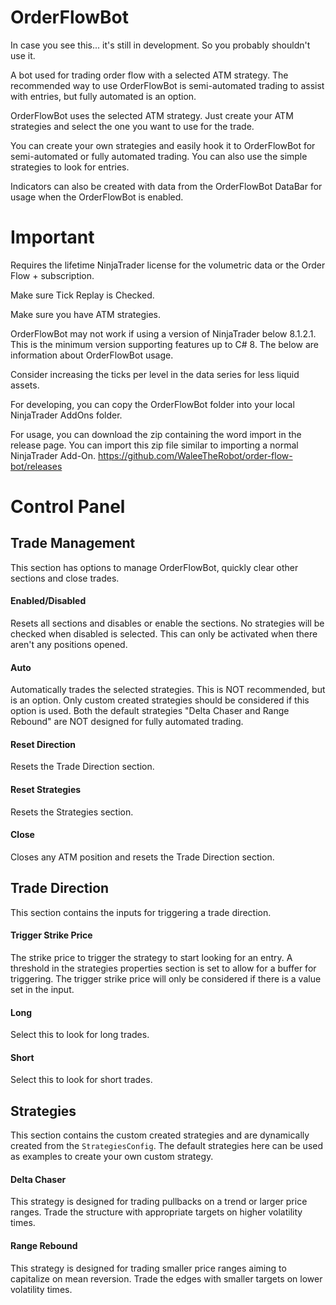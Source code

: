 # OrderFlowBot

In case you see this... it's still in development. So you probably shouldn't use it.

A bot used for trading order flow with a selected ATM strategy. The recommended way to use OrderFlowBot is semi-automated trading to assist with entries, but fully automated is an option.

OrderFlowBot uses the selected ATM strategy. Just create your ATM strategies and select the one you want to use for the trade.

You can create your own strategies and easily hook it to OrderFlowBot for semi-automated or fully automated trading. You can also use the simple strategies to look for entries.

Indicators can also be created with data from the OrderFlowBot DataBar for usage when the OrderFlowBot is enabled.

# Important

Requires the lifetime NinjaTrader license for the volumetric data or the Order Flow + subscription.

Make sure Tick Replay is Checked.

Make sure you have ATM strategies.

OrderFlowBot may not work if using a version of NinjaTrader below 8.1.2.1. This is the minimum version supporting features up to C# 8. The below are information about OrderFlowBot usage.

Consider increasing the ticks per level in the data series for less liquid assets.

For developing, you can copy the OrderFlowBot folder into your local NinjaTrader AddOns folder.

For usage, you can download the zip containing the word import in the release page. You can import this zip file similar to importing a normal NinjaTrader Add-On. https://github.com/WaleeTheRobot/order-flow-bot/releases

# Control Panel

## Trade Management

This section has options to manage OrderFlowBot, quickly clear other sections and close trades.

#### Enabled/Disabled

Resets all sections and disables or enable the sections. No strategies will be checked when disabled is selected. This can only be activated when there aren't any positions opened.

#### Auto

Automatically trades the selected strategies. This is NOT recommended, but is an option. Only custom created strategies should be considered if this option is used. Both the default strategies "Delta Chaser and Range Rebound" are NOT designed for fully automated trading.

#### Reset Direction

Resets the Trade Direction section.

#### Reset Strategies

Resets the Strategies section.

#### Close

Closes any ATM position and resets the Trade Direction section.

## Trade Direction

This section contains the inputs for triggering a trade direction.

#### Trigger Strike Price

The strike price to trigger the strategy to start looking for an entry. A threshold in the strategies properties section is set to allow for a buffer for triggering. The trigger strike price will only be considered if there is a value set in the input.

#### Long

Select this to look for long trades.

#### Short

Select this to look for short trades.

## Strategies

This section contains the custom created strategies and are dynamically created from the `StrategiesConfig`. The default strategies here can be used as examples to create your own custom strategy.

#### Delta Chaser

This strategy is designed for trading pullbacks on a trend or larger price ranges. Trade the structure with appropriate targets on higher volatility times.

#### Range Rebound

This strategy is designed for trading smaller price ranges aiming to capitalize on mean reversion. Trade the edges with smaller targets on lower volatility times.

